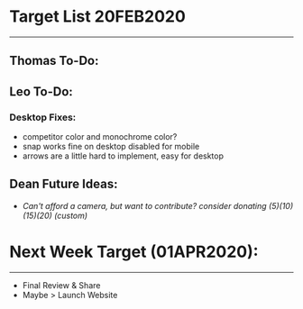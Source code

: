 # Target List 20FEB2020
----

## Thomas To-Do:

## Leo To-Do:
### Desktop Fixes:
- competitor color and monochrome color?
- snap works fine on desktop disabled for mobile 
- arrows are a little hard to implement, easy for desktop 
  
## Dean Future Ideas:
- *Can't afford a camera, but want to contribute? consider donating ($5) ($10) ($15) ($20) (custom)*
  
# Next Week Target (01APR2020):
----
- Final Review & Share
- Maybe > Launch Website


